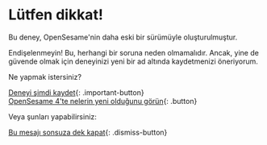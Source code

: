 # Lütfen dikkat!

Bu deney, OpenSesame'nin daha eski bir sürümüyle oluşturulmuştur.

Endişelenmeyin! Bu, herhangi bir soruna neden olmamalıdır. Ancak, yine de güvende olmak için deneyinizi yeni bir ad altında kaydetmenizi öneriyorum.

Ne yapmak istersiniz?

[Deneyi şimdi kaydet](opensesame://action.save){: .important-button} <br />
[OpenSesame 4'te nelerin yeni olduğunu görün](new:html://osdoc.cogsci.nl/3.2/important-changes-3/){: .button} <br />

Veya şunları yapabilirsiniz:

[Bu mesajı sonsuza dek kapat](opensesame://event.os4n_dismiss_old_experiment){: .dismiss-button}